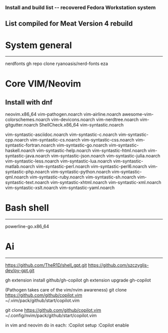 ### Install and build list -- recovered Fedora Workstation system

## List compiled for Meat Version 4 rebuild


# System general
------------------------------

nerdfonts
    gh repo clone ryanoasis/nerd-fonts
eza



# Core VIM/Neovim
Install with dnf
------------------------------

neovim.x86_64
vim-pathogen.noarch
vim-airline.noarch
awesome-vim-colorschemes.noarch
vim-devicons.noarch
vim-nerdtree.noarch
vim-gitgutter.noarch
ShellCheck.x86_64
vim-syntastic.noarch
 
vim-syntastic-asciidoc.noarch
vim-syntastic-c.noarch
vim-syntastic-cpp.noarch
vim-syntastic-cs.noarch
vim-syntastic-css.noarch
vim-syntastic-fortran.noarch
vim-syntastic-go.noarch
vim-syntastic-haskell.noarch
vim-syntastic-help.noarch
vim-syntastic-html.noarch
vim-syntastic-java.noarch
vim-syntastic-json.noarch
vim-syntastic-julia.noarch
vim-syntastic-less.noarch
vim-syntastic-lua.noarch
vim-syntastic-matlab.noarch
vim-syntastic-perl.noarch
vim-syntastic-perl6.noarch
vim-syntastic-php.noarch
vim-syntastic-python.noarch
vim-syntastic-qml.noarch
vim-syntastic-ruby.noarch
vim-syntastic-sh.noarch
vim-syntastic-text.noarch
vim-syntastic-xhtml.noarch
vim-syntastic-xml.noarch
vim-syntastic-xslt.noarch
vim-syntastic-yaml.noarch


# Bash shell
------------------------------

powerline-go.x86_64

# Ai
------------------------------
https://github.com/TheR1D/shell_gpt.git
https://github.com/szczyglis-dev/py-gpt.git

gh extension install github/gh-copilot
gh extension upgrade gh-copilot

(Pathogen takes care of the vim/nvim awareness)
git clone https://github.com/github/copilot.vim \
   ~/.vim/pack/github/start/copilot.vim

git clone https://github.com/github/copilot.vim \
   ~/.config/nvim/pack/github/start/copilot.vim

in vim and neovim do in each:
:Copilot setup
:Copilot enable
